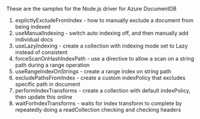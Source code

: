 These are the samples for the Node.js driver for Azure DocumentDB

1. explictlyExcludeFromIndex - how to manually exclude a document from being indexed 
2. useManualIndexing         - switch auto indexing off, and then manually add individual docs 
3. useLazyIndexing           - create a collection with indexing mode set to Lazy instead of consistent 
4. forceScanOnHashIndexPath  - use a directive to allow a scan on a string path during a range operation 
5. useRangeIndexOnStrings    - create a range index on string path 
6. excludePathsFromIndex     - create a custom indexPolicy that excludes specific path in document 
7. performIndexTransforms    - create a collection with default indexPolicy, then update this online
8. waitForIndexTransforms    - waits for index transform to complete by repeatedly doing a readCollection checking and checking headers
